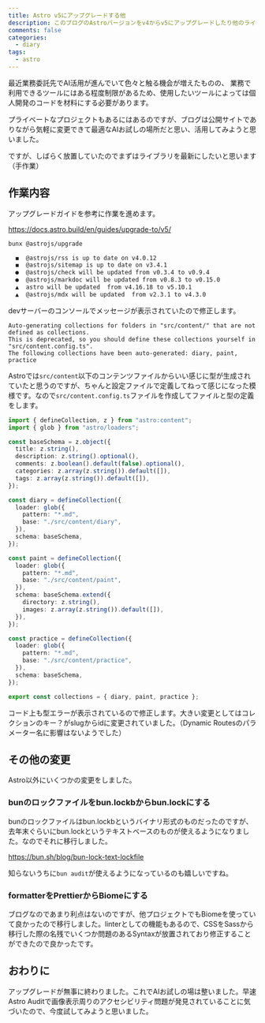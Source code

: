 ```yaml
---
title: Astro v5にアップグレードする他
description: このブログのAstroバージョンをv4からv5にアップグレードしたり他のライブラリの使用方法を見直した話
comments: false
categories:
  - diary
tags:
  - astro
---
```


最近業務委託先でAI活用が進んでいて色々と触る機会が増えたものの、
業務で利用できるツールにはある程度制限があるため、使用したいツールによっては個人開発のコードを材料にする必要があります。

プライベートなプロジェクトもあるにはあるのですが、ブログは公開サイトでありながら気軽に変更できて最適なAIお試しの場所だと思い、活用してみようと思いました。

ですが、しばらく放置していたのでまずはライブラリを最新にしたいと思います（手作業）

## 作業内容

アップグレードガイドを参考に作業を進めます。

https://docs.astro.build/en/guides/upgrade-to/v5/

```bash
bunx @astrojs/upgrade

  ◼  @astrojs/rss is up to date on v4.0.12
  ◼  @astrojs/sitemap is up to date on v3.4.1
  ●  @astrojs/check will be updated from v0.3.4 to v0.9.4
  ●  @astrojs/markdoc will be updated from v0.8.3 to v0.15.0
  ▲  astro will be updated  from v4.16.18 to v5.10.1 
  ▲  @astrojs/mdx will be updated  from v2.3.1 to v4.3.0 
```

devサーバーのコンソールでメッセージが表示されていたので修正します。

```
Auto-generating collections for folders in "src/content/" that are not defined as collections.
This is deprecated, so you should define these collections yourself in "src/content.config.ts".
The following collections have been auto-generated: diary, paint, practice
```

Astroでは`src/content`以下のコンテンツファイルからいい感じに型が生成されていたと思うのですが、ちゃんと設定ファイルで定義してねって感じになった模様です。なので`src/content.config.ts`ファイルを作成してファイルと型の定義をします。

```ts
import { defineCollection, z } from "astro:content";
import { glob } from "astro/loaders";

const baseSchema = z.object({
  title: z.string(),
  description: z.string().optional(),
  comments: z.boolean().default(false).optional(),
  categories: z.array(z.string()).default([]),
  tags: z.array(z.string()).default([]),
});

const diary = defineCollection({
  loader: glob({
    pattern: "*.md",
    base: "./src/content/diary",
  }),
  schema: baseSchema,
});

const paint = defineCollection({
  loader: glob({
    pattern: "*.md",
    base: "./src/content/paint",
  }),
  schema: baseSchema.extend({
    directory: z.string(),
    images: z.array(z.string()).default([]),
  }),
});

const practice = defineCollection({
  loader: glob({
    pattern: "*.md",
    base: "./src/content/practice",
  }),
  schema: baseSchema,
});

export const collections = { diary, paint, practice };

```

コード上も型エラーが表示されているので修正します。大きい変更としてはコレクションのキー？がslugからidに変更されていました。（Dynamic Routesのパラメーター名に影響はないようでした）

## その他の変更

Astro以外にいくつかの変更をしました。

### bunのロックファイルをbun.lockbからbun.lockにする

bunのロックファイルはbun.lockbというバイナリ形式のものだったのですが、去年末ぐらいにbun.lockというテキストベースのものが使えるようになりました。なのでそれに移行しました。

https://bun.sh/blog/bun-lock-text-lockfile

知らないうちに`bun audit`が使えるようになっているのも嬉しいですね。

### formatterをPrettierからBiomeにする

ブログなのであまり利点はないのですが、他プロジェクトでもBiomeを使っていて良かったので移行しました。linterとしての機能もあるので、CSSをSassから移行した際の名残でいくつか問題のあるSyntaxが放置されており修正することができたので良かったです。

## おわりに

アップグレードが無事に終わりました。これでAIお試しの場は整いました。早速Astro Auditで画像表示周りのアクセシビリティ問題が発見されていることに気づいたので、今度試してみようと思いました。
